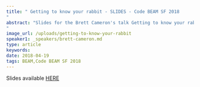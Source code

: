 ```yaml
---
title: " Getting to know your rabbit - SLIDES - Code BEAM SF 2018
"
abstract: "Slides for the Brett Cameron's talk Getting to know your rabbit - Code BEAM SF 2018
"
image_url: /uploads/getting-to-know-your-rabbit
speaker1: _speakers/brett-cameron.md
type: article
keywords: 
date: 2018-04-19
tags: BEAM,Code BEAM SF 2018
---
```

Slides available <a href="http://s3.amazonaws.com/erlang-conferences-production/media/files/000/000/883/original/Brett_Cameron_-_Getting_to_know_your_rabbit.pdf?1524157740" target="_blank">HERE</a>
